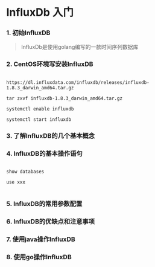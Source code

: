 # InfluxDb 入门

### 1. 初始InfluxDB

> InfluxDb是使用golang编写的一款时间序列数据库


### 2. CentOS环境写安装InfluxDB


```

https://dl.influxdata.com/influxdb/releases/influxdb-1.8.3_darwin_amd64.tar.gz

tar zxvf influxdb-1.8.3_darwin_amd64.tar.gz

systemctl enable influxdb

systemctl start influxdb

```

### 3. 了解InfluxDB的几个基本概念




### 4. InfluxDB的基本操作语句

```

show databases

use xxx


```

### 5. InfluxDB的常用参数配置

### 6. InfluxDB的优缺点和注意事项

### 7. 使用java操作InfluxDB

### 8. 使用go操作InfluxDB


